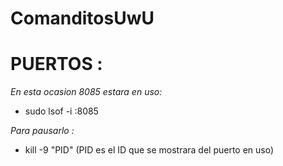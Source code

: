# ComanditosUwU

# PUERTOS :
 *En esta ocasion 8085 estara en uso:*
 
 - sudo lsof -i :8085
   
*Para pausarlo :*

- kill -9 "PID" (PID es el ID que se mostrara del puerto en uso)
